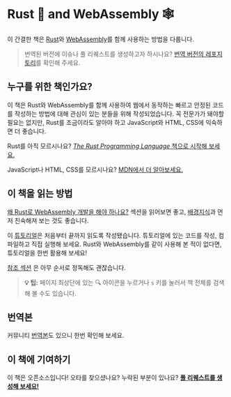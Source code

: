 # Rust 🦀 and WebAssembly 🕸
이 간결한 책은 [Rust][]와 [WebAssembly][]를 함께 사용하는 방법을 다룹니다.

> 번역된 버전에 이슈나 풀 리퀘스트를 생성하고자 하시나요? [번역 버전의 레포지토리](https://github.com/evasquare/rust-wasm-book-ko)를 확인해 주세요.

## 누구를 위한 책인가요?
이 책은 Rust와 WebAssembly를 함께 사용하여 웹에서 동작하는 빠르고 안정된 코드를 작성하는 방법에 대해 관심이 있는 분들을 위해 작성되었습니다.
꼭 전문가가 돼야할 필요는 없지만, Rust를 조금이라도 알아야 하고 JavaScript와 HTML, CSS에 익숙하면 더 좋습니다.

Rust를 아직 모르시나요? [*The Rust Programming Language* 책으로 시작해 보세요.][trpl]

JavaScript나 HTML, CSS를 모르시나요? [MDN에서 더 알아보세요.][mdn]

## 이 책을 읽는 방법
[왜 Rust로 WebAssembly 개발을 해야 하나요?][why-rust-wasm] 섹션을 읽어보면 좋고, [배경지식][background]과 먼저 친숙해져 보는 것도 좋습니다.

이 [튜토리얼][tutorial]은 처음부터 끝까지 읽도록 작성됐습니다. 튜토리얼에 있는 코드를 작성, 컴파일하고 직접 실행해 보세요. Rust와 WebAssembly를 같이 사용해 본 적이 없다면, 튜토리얼을 한번 활용해 보세요!

[참조 섹션][reference] 은 아무 순서로 정독해도 괜찮습니다.

> **💡 팁:** 페이지 최상단에 있는 🔍 아이콘을 누르거나 `s` 키를 눌러서 책 전체를 검색해 볼 수도 있습니다.

## 번역본

커뮤니티 [번역본](./reference/translations.md)도 있으니 한번 확인해 보세요.

## 이 책에 기여하기
이 책은 오픈소스입니다! 오타를 찾으셨나요? 누락된 부분이 있나요? [**풀 리퀘스트를 생성해 보세요!**][repo]

[Rust]: https://www.rust-lang.org
[WebAssembly]: https://webassembly.org/
[trpl]: https://doc.rust-lang.org/book/
[mdn]: https://developer.mozilla.org/en-US/docs/Learn
[why-rust-wasm]: ./why-rust-and-webassembly.html
[background]: ./background-and-concepts.html
[tutorial]: ./game-of-life/introduction.html
[reference]: ./reference/index.html
[repo]: https://github.com/rustwasm/book
[wat2wasm demo]: https://webassembly.github.io/wabt/demo/wat2wasm/
